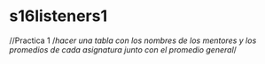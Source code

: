 # s16listeners1
//Practica 1 /*hacer una tabla con los nombres de los mentores y  los promedios de cada asignatura junto con el promedio general*/
